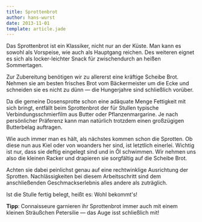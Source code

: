 ```yaml
---
title: Sprottenbrot
author: hans-wurst
date: 2013-11-01
template: article.jade
---
```


<div class="article-image" style="background-image: url('http://herschel666.github.io/stullen-blog/articles/sprottenbrot/sprottenbrot.jpg')"></div>

Das Sprottenbrot ist ein Klassiker, nicht nur an der Küste. Man kann es sowohl als Vorspeise, wie auch als Hauptgang reichen. Des weiteren eignet es sich als locker-leichter Snack für zwischendurch an heißen Sommertagen.

Zur Zubereitung benötigen wir zu allererst eine kräftige Scheibe Brot. Nehmen sie am besten frisches Brot vom Bäckermeister um die Ecke und schneiden sie es nicht zu dünn — die Hungerjahre sind schließlich vorüber.

Da die gemeine Dosensprotte schon eine adäquate Menge Fettigkeit mit sich bringt, entfällt beim Sprottenbrot der für Stullen typische Verbindungsschmierfilm aus Butter oder Pflanzenmargarine. Je nach persönlicher Präferenz kann man natürlich trotzdem einen großzügigen Butterbelag auftragen.

Wie auch immer man es hält, als nächstes kommen schon die Sprotten. Ob diese nun aus Kiel oder von woanders her sind, ist letztlich einerlei. Wichtig ist nur, dass sie deftig eingelegt sind und in Öl schwimmen. Wir nehmen uns also die kleinen Racker und drapieren sie sorgfältig auf die Scheibe Brot.

Achten sie dabei peinlichst genau auf eine rechtwinklige Ausrichtung der Sprotten. Nachlässigkeiten bei diesem Arbeitsschritt sind dem anschließenden Geschmackserlebnis alles andere als zuträglich.

Ist die Stulle fertig belegt, heißt es: Wohl bekommt's!

**Tipp**: Connaisseure garnieren ihr Sprottenbrot immer auch mit einem kleinen Sträußchen Petersilie — das Auge isst schließlich mit!
